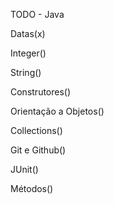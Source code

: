 TODO - Java

Datas(x)

Integer()

String()

Construtores()

Orientação a Objetos()

Collections()

Git e Github()

JUnit()

Métodos()